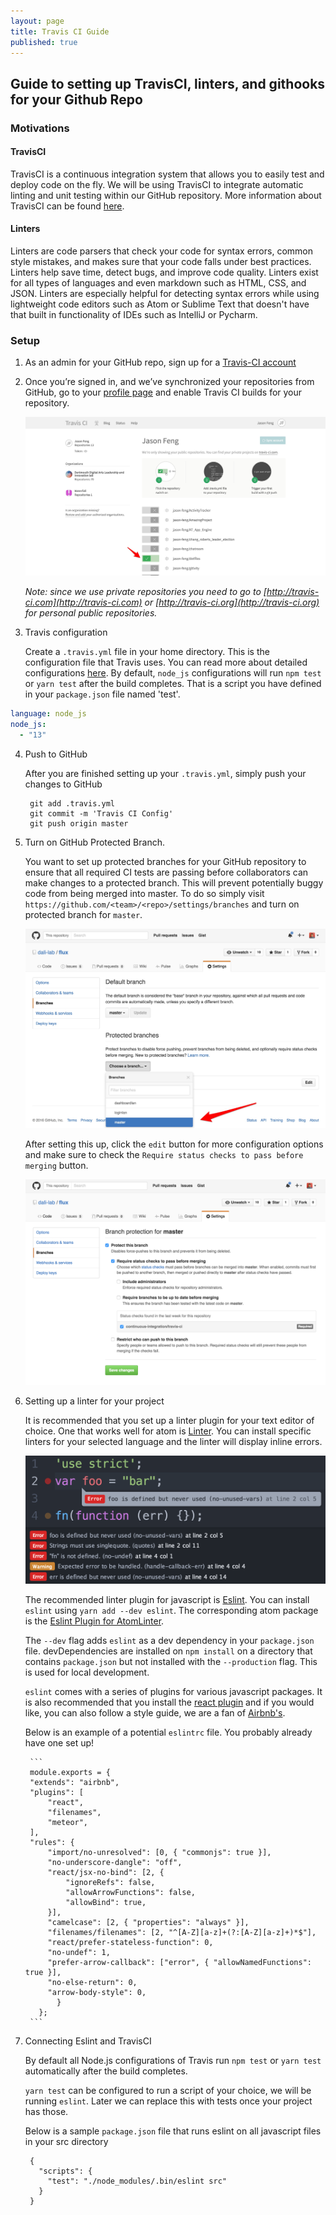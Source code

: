 ```yaml
---
layout: page
title: Travis CI Guide
published: true
---
```


## Guide to setting up TravisCI, linters, and githooks for your Github Repo

### Motivations

#### TravisCI

TravisCI is a continuous integration system that allows you to easily test and deploy code on the fly. We will be using TravisCI to integrate automatic linting and unit testing within our GitHub repository. More information about TravisCI can be found [here](https://travis-ci.com/).

#### Linters

Linters are code parsers that check your code for syntax errors, common style mistakes, and makes sure that your code falls under best practices. Linters help save time, detect bugs, and improve code quality. Linters exist for all types of languages and even markdown such as HTML, CSS, and JSON. Linters are especially helpful for detecting syntax errors while using lightweight code editors such as Atom or Sublime Text that doesn't have that built in functionality of IDEs such as IntelliJ or Pycharm.

### Setup

1. As an admin for your GitHub repo, sign up for a [Travis-CI account](https://travis-ci.com)

2. Once you’re signed in, and we’ve synchronized your repositories from GitHub, go to your [profile page](https://travis-ci.com/profile/) and enable Travis CI builds for your repository.

      ![profile](/assets/imgs/travis/travis-ci.jpg)

      *Note: since we use private repositories you need to go to [http://travis-ci.com](http://travis-ci.com) or [http://travis-ci.org](http://travis-ci.org) for personal public repositories.*

3. Travis configuration

    Create a `.travis.yml` file in your home directory. This is the configuration file that Travis uses. You can read more about detailed configurations [here](https://docs.travis-ci.com/user/customizing-the-build/). By default, `node_js` configurations will run `npm test` or `yarn test` after the build completes. That is a script you have defined in your `package.json` file named 'test'.

```yml
language: node_js
node_js:
  - "13"
```

4. Push to GitHub

    After you are finished setting up your `.travis.yml`, simply push your changes to GitHub

        git add .travis.yml
        git commit -m 'Travis CI Config'
        git push origin master

5. Turn on GitHub Protected Branch.

    You want to set up protected branches for your GitHub repository to ensure that all required CI tests are passing before collaborators can make changes to a protected branch. This will prevent potentially buggy code from being merged into master. To do so simply visit `https://github.com/<team>/<repo>/settings/branches` and turn on protected branch for `master`.

    ![protected-branch](/assets/imgs/travis/protected-branch.jpg)

    After setting this up, click the `edit` button for more configuration options and make sure to check the `Require status checks to pass before merging` button.

    ![status](/assets/imgs/travis/check-status.png)

6. Setting up a linter for your project

    It is recommended that you set up a linter plugin for your text editor of choice. One that works well for atom is [Linter](https://atomlinter.github.io/). You can install specific linters for your selected language and the linter will display inline errors.

    ![linter error](/assets/imgs/travis/linter-error.png)

    The recommended linter plugin for javascript is [Eslint](eslint.org). You can install `eslint` using `yarn add --dev eslint`. The corresponding atom package is the [Eslint Plugin for AtomLinter](https://github.com/AtomLinter/linter-eslint).

    The `--dev` flag adds `eslint` as a dev dependency in your `package.json` file. devDependencies are installed on `npm install` on a directory that contains `package.json` but not installed with the `--production` flag. This is used for local development.

    `eslint` comes with a series of plugins for various javascript packages. It is also recommended that you install the [react plugin](https://github.com/yannickcr/eslint-plugin-react) and if you would like, you can also follow a style guide, we are a fan of [Airbnb's](https://github.com/airbnb/javascript/tree/master/packages/eslint-config-airbnb).

    Below is an example of a potential `eslintrc` file. You probably already have one set up!

        ```
        module.exports = {
        "extends": "airbnb",
        "plugins": [
            "react",
            "filenames",
            "meteor",
        ],
        "rules": {
            "import/no-unresolved": [0, { "commonjs": true }],
            "no-underscore-dangle": "off",
            "react/jsx-no-bind": [2, {
                "ignoreRefs": false,
                "allowArrowFunctions": false,
                "allowBind": true,
            }],
            "camelcase": [2, { "properties": "always" }],
            "filenames/filenames": [2, "^[A-Z][a-z]+(?:[A-Z][a-z]+)*$"],
            "react/prefer-stateless-function": 0,
            "no-undef": 1,
            "prefer-arrow-callback": ["error", { "allowNamedFunctions": true }],
            "no-else-return": 0,
            "arrow-body-style": 0,
              }
          };
        ```

7. Connecting Eslint and TravisCI

    By default all Node.js configurations of Travis run `npm test` or `yarn test` automatically after the build completes.

    `yarn test` can be configured to run a script of your choice, we will be running `eslint`.
    Later we can replace this with tests once your project has those.

    Below is a sample `package.json` file that runs eslint on all javascript files in your src directory

        {
          "scripts": {
            "test": "./node_modules/.bin/eslint src"
          }
        }